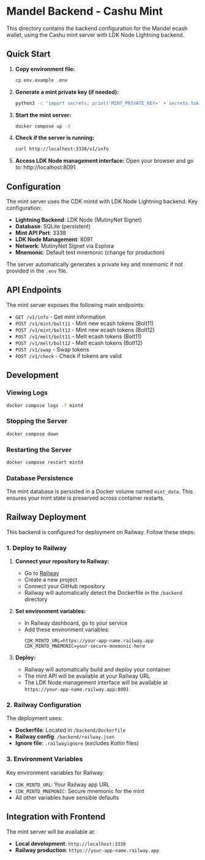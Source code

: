 # Mandel Backend - Cashu Mint

This directory contains the backend configuration for the Mandel ecash wallet, using the Cashu mint server with LDK Node Lightning backend.

## Quick Start

1. **Copy environment file:**
   ```bash
   cp env.example .env
   ```

2. **Generate a mint private key (if needed):**
   ```bash
   python3 -c "import secrets; print('MINT_PRIVATE_KEY=' + secrets.token_hex(32))" >> .env
   ```

3. **Start the mint server:**
   ```bash
   docker compose up -d
   ```

4. **Check if the server is running:**
   ```bash
   curl http://localhost:3338/v1/info
   ```

5. **Access LDK Node management interface:**
   Open your browser and go to: http://localhost:8091

## Configuration

The mint server uses the CDK mintd with LDK Node Lightning backend. Key configuration:

- **Lightning Backend**: LDK Node (MutinyNet Signet)
- **Database**: SQLite (persistent)
- **Mint API Port**: 3338
- **LDK Node Management**: 8091
- **Network**: MutinyNet Signet via Esplora
- **Mnemonic**: Default test mnemonic (change for production)

The server automatically generates a private key and mnemonic if not provided in the `.env` file.

## API Endpoints

The mint server exposes the following main endpoints:

- `GET /v1/info` - Get mint information
- `POST /v1/mint/bolt11` - Mint new ecash tokens (Bolt11)
- `POST /v1/mint/bolt12` - Mint new ecash tokens (Bolt12)
- `POST /v1/melt/bolt11` - Melt ecash tokens (Bolt11)
- `POST /v1/melt/bolt12` - Melt ecash tokens (Bolt12)
- `POST /v1/swap` - Swap tokens
- `POST /v1/check` - Check if tokens are valid

## Development

### Viewing Logs
```bash
docker compose logs -f mintd
```

### Stopping the Server
```bash
docker compose down
```

### Restarting the Server
```bash
docker compose restart mintd
```

### Database Persistence

The mint database is persisted in a Docker volume named `mint_data`. This ensures your mint state is preserved across container restarts.

## Railway Deployment

This backend is configured for deployment on Railway. Follow these steps:

### 1. Deploy to Railway

1. **Connect your repository to Railway:**
   - Go to [Railway](https://railway.app)
   - Create a new project
   - Connect your GitHub repository
   - Railway will automatically detect the Dockerfile in the `/backend` directory

2. **Set environment variables:**
   - In Railway dashboard, go to your service
   - Add these environment variables:
     ```
     CDK_MINTD_URL=https://your-app-name.railway.app
     CDK_MINTD_MNEMONIC=your-secure-mnemonic-here
     ```

3. **Deploy:**
   - Railway will automatically build and deploy your container
   - The mint API will be available at your Railway URL
   - The LDK Node management interface will be available at `https://your-app-name.railway.app:8091`

### 2. Railway Configuration

The deployment uses:
- **Dockerfile**: Located in `/backend/Dockerfile`
- **Railway config**: `/backend/railway.json`
- **Ignore file**: `.railwayignore` (excludes Kotlin files)

### 3. Environment Variables

Key environment variables for Railway:
- `CDK_MINTD_URL`: Your Railway app URL
- `CDK_MINTD_MNEMONIC`: Secure mnemonic for the mint
- All other variables have sensible defaults

## Integration with Frontend

The mint server will be available at:
- **Local development**: `http://localhost:3338`
- **Railway production**: `https://your-app-name.railway.app`
